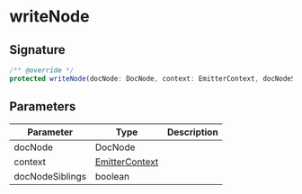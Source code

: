 
# writeNode


## Signature

```typescript
/** @override */
protected writeNode(docNode: DocNode, context: EmitterContext, docNodeSiblings: boolean): void;
```

## Parameters

|  Parameter | Type | Description |
|  --- | --- | --- |
|  docNode | DocNode |  |
|  context | [EmitterContext](docs/api-markdown-documenter/emittercontext-typealias) |  |
|  docNodeSiblings | boolean |  |

